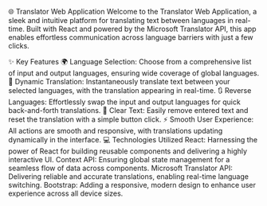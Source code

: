 🌐 Translator Web Application
Welcome to the Translator Web Application, a sleek and intuitive platform for translating text between languages in real-time. Built with React and powered by the Microsoft Translator API, this app enables effortless communication across language barriers with just a few clicks.

✨ Key Features
🌍 Language Selection: Choose from a comprehensive list of input and output languages, ensuring wide coverage of global languages.
🔄 Dynamic Translation: Instantaneously translate text between your selected languages, with the translation appearing in real-time.
🔃 Reverse Languages: Effortlessly swap the input and output languages for quick back-and-forth translations.
🧹 Clear Text: Easily remove entered text and reset the translation with a simple button click.
⚡ Smooth User Experience: All actions are smooth and responsive, with translations updating dynamically in the interface.
💻 Technologies Utilized
React: Harnessing the power of React for building reusable components and delivering a highly interactive UI.
Context API: Ensuring global state management for a seamless flow of data across components.
Microsoft Translator API: Delivering reliable and accurate translations, enabling real-time language switching.
Bootstrap: Adding a responsive, modern design to enhance user experience across all device sizes.
